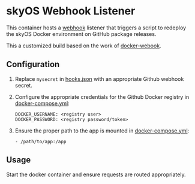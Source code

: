 # skyOS Webhook Listener

This container hosts a [webhook](https://github.com/adnanh/webhook) listener
that triggers a script to redeploy the skyOS Docker environment on GitHub package
releases.

This a customized build based on the work of [docker-webook](https://github.com/almir/docker-webhook).

## Configuration

1) Replace `mysecret` in [hooks.json](hooks.json) with an appropriate 
Github webhook secret.

2) Configure the appropriate credentials for the Github Docker registry in
[docker-compose.yml](docker-compose.yml):
    ```
    DOCKER_USERNAME: <registry user>
    DOCKER_PASSWORD: <registry password/token>
    ```

3) Ensure the proper path to the app is mounted in
[docker-compose.yml](docker-compose.yml):
    ```
    - /path/to/app:/app
    ```

## Usage

Start the docker container and ensure requests are routed appropriately.
